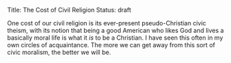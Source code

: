 Title: The Cost of Civil Religion
Status: draft

One cost of our civil religion is its ever-present pseudo-Christian civic theism, with its notion that being a good American who likes God and lives a basically moral life is what it *is* to be a Christian. I have seen this often in my own circles of acquaintance. The more we can get away from this sort of civic moralism, the better we will be. 
